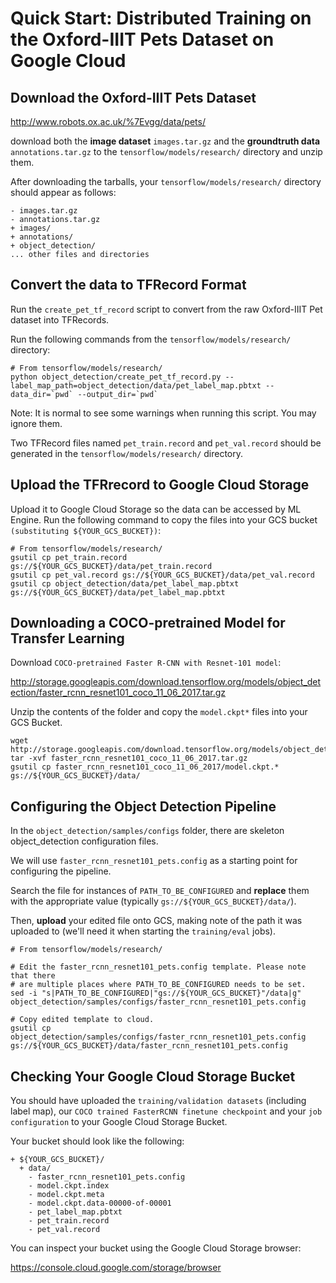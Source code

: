 # Quick Start: Distributed Training on the Oxford-IIIT Pets Dataset on Google Cloud

## Download the Oxford-IIIT Pets Dataset

http://www.robots.ox.ac.uk/%7Evgg/data/pets/

download both the **image dataset** ```images.tar.gz``` and the **groundtruth data** ```annotations.tar.gz``` to the ```tensorflow/models/research/``` directory and unzip them.

After downloading the tarballs, your ```tensorflow/models/research/``` directory should appear as follows:

```
- images.tar.gz
- annotations.tar.gz
+ images/
+ annotations/
+ object_detection/
... other files and directories
```

## Convert the data to TFRecord Format

Run the ```create_pet_tf_record``` script to convert from the raw Oxford-IIIT Pet dataset into TFRecords. 

Run the following commands from the ```tensorflow/models/research/``` directory:

```
# From tensorflow/models/research/
python object_detection/create_pet_tf_record.py --label_map_path=object_detection/data/pet_label_map.pbtxt --data_dir=`pwd` --output_dir=`pwd`
```

Note: It is normal to see some warnings when running this script. You may ignore them.

Two TFRecord files named ```pet_train.record``` and ```pet_val.record``` should be generated in the ```tensorflow/models/research/``` directory.

## Upload the TFRrecord to Google Cloud Storage

Upload it to Google Cloud Storage so the data can be accessed by ML Engine. Run the following command to copy the files into your GCS bucket ```(substituting ${YOUR_GCS_BUCKET})```:

```
# From tensorflow/models/research/
gsutil cp pet_train.record gs://${YOUR_GCS_BUCKET}/data/pet_train.record
gsutil cp pet_val.record gs://${YOUR_GCS_BUCKET}/data/pet_val.record
gsutil cp object_detection/data/pet_label_map.pbtxt gs://${YOUR_GCS_BUCKET}/data/pet_label_map.pbtxt
```

## Downloading a COCO-pretrained Model for Transfer Learning

Download ```COCO-pretrained Faster R-CNN with Resnet-101 model```:

http://storage.googleapis.com/download.tensorflow.org/models/object_detection/faster_rcnn_resnet101_coco_11_06_2017.tar.gz

Unzip the contents of the folder and copy the ```model.ckpt*``` files into your GCS Bucket.

```
wget http://storage.googleapis.com/download.tensorflow.org/models/object_detection/faster_rcnn_resnet101_coco_11_06_2017.tar.gz
tar -xvf faster_rcnn_resnet101_coco_11_06_2017.tar.gz
gsutil cp faster_rcnn_resnet101_coco_11_06_2017/model.ckpt.* gs://${YOUR_GCS_BUCKET}/data/
```

## Configuring the Object Detection Pipeline

In the ```object_detection/samples/configs``` folder, there are skeleton object_detection configuration files. 

We will use ```faster_rcnn_resnet101_pets.config``` as a starting point for configuring the pipeline.

Search the file for instances of ```PATH_TO_BE_CONFIGURED``` and **replace** them with the appropriate value (typically ```gs://${YOUR_GCS_BUCKET}/data/```).

Then, **upload** your edited file onto GCS, making note of the path it was uploaded to (we'll need it when starting the ```training/eval``` jobs).

```
# From tensorflow/models/research/

# Edit the faster_rcnn_resnet101_pets.config template. Please note that there
# are multiple places where PATH_TO_BE_CONFIGURED needs to be set.
sed -i "s|PATH_TO_BE_CONFIGURED|"gs://${YOUR_GCS_BUCKET}"/data|g" object_detection/samples/configs/faster_rcnn_resnet101_pets.config

# Copy edited template to cloud.
gsutil cp object_detection/samples/configs/faster_rcnn_resnet101_pets.config gs://${YOUR_GCS_BUCKET}/data/faster_rcnn_resnet101_pets.config
```

## Checking Your Google Cloud Storage Bucket

You should have uploaded the ```training/validation datasets``` (including label map), our ```COCO trained FasterRCNN finetune checkpoint``` and your ```job configuration``` to your Google Cloud Storage Bucket. 

Your bucket should look like the following:

```
+ ${YOUR_GCS_BUCKET}/
  + data/
    - faster_rcnn_resnet101_pets.config
    - model.ckpt.index
    - model.ckpt.meta
    - model.ckpt.data-00000-of-00001
    - pet_label_map.pbtxt
    - pet_train.record
    - pet_val.record
```

You can inspect your bucket using the Google Cloud Storage browser:

https://console.cloud.google.com/storage/browser


